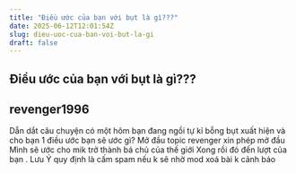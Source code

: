 ```yaml
---
title: "Điều ước của bạn với bụt là gì???"
date: 2025-06-12T12:01:54Z
slug: dieu-uoc-cua-ban-voi-but-la-gi
draft: false
---
```


## Điều ước của bạn với bụt là gì???

## revenger1996

Dẫn dắt câu chuyện có một hôm bạn đang ngồi tự kỉ bỗng bụt xuất hiện và cho bạn 1 điều ước bạn sẽ ước gì?
Mở đầu topic revenger xin phép mở đầu
Mình sẽ ước cho mik trở thành bá chủ của thế giới 
Xong rồi đó đến lượt của bạn .
Lưu Ý quy định là cấm spam nếu k sẽ nhờ mod xoá bài k cảnh báo